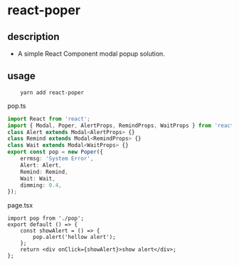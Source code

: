 # react-poper

## description

-   A simple React Component modal popup solution.

## usage

```shell
    yarn add react-poper
```

pop.ts

```ts
import React from 'react';
import { Modal, Poper, AlertProps, RemindProps, WaitProps } from 'react-poper';
class Alert extends Modal<AlertProps> {}
class Remind extends Modal<RemindProps> {}
class Wait extends Modal<WaitProps> {}
export const pop = new Poper({
    errmsg: 'System Error',
    Alert: Alert,
    Remind: Remind,
    Wait: Wait,
    dimming: 0.4,
});
```

page.tsx

```tsx
import pop from './pop';
export default () => {
    const showAlert = () => {
        pop.alert('hellow alert');
    };
    return <div onClick={showAlert}>show alert</div>;
};
```
